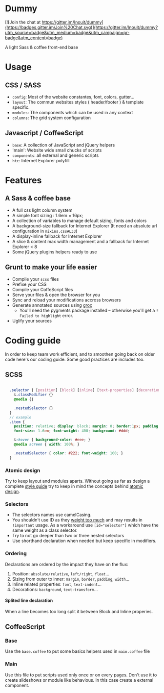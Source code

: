 # Dummy

[![Join the chat at https://gitter.im/Inouit/dummy](https://badges.gitter.im/Join%20Chat.svg)](https://gitter.im/Inouit/dummy?utm_source=badge&utm_medium=badge&utm_campaign=pr-badge&utm_content=badge)

A light Sass &amp; coffee front-end base


# Usage

## CSS / SASS
- `config`: Most of the website constantes, font, colors, gutter...
- `layout`: The commun websites styles ( header/footer ) & template specific.
- `modules`: The components which can be used in any context
- `columns`: The grid system configuration

## Javascript / CoffeeScript
- `base`: A collection of JavaScript and jQuery helpers
- 'main': Website wide small chucks of scripts
- `components`: all external and generic scripts
- `htc`: Internet Explorer polyfill

# Features

## A Sass & coffee base
- A full css light column system
- A simple font sizing : 1.6em = 16px;
- A collection of variables to manage default sizing, fonts and colors
- A background-size fallback for Internet Explorer (It need an absolute url configuration in `mixins.css#L33`)
- A display-inline fallback for Internet Explorer
- A slice & content max width management and a fallback for Internet Explorer < 8
- Some jQuery plugins helpers ready to use

## Grunt to make your life easier

- Compile your `scss` files
- Prefixe your CSS
- Compile your CoffeScript files
- Serve your files & open the browser for you
- Sync and reload your modifications accross browsers
- Generate annotated sources using [groc](https://github.com/nevir/groc)
  - You'll need the pygments package installed – otherwise you'll get a `! Failed to highlight` error.
- Uglify your sources

# Coding guide

In order to keep team work efficient, and to smoothen going back on older code here's our coding guide. Some good practices are includes too.

## SCSS

```scss

  .selector { [position] [block] [inline] [text-properties] [decorations]
    &.classModifier {}
    @media {}

    .nestedSelector {}
  }
  // example
  .item {
    position: relative; display: block; margin: 0; border:1px; padding:0; width: 50%;
    font-size: 1.6em; font-weight: 400; background: #ddd;

    &:hover { background-color: #eee; }
    @media screen { width: 100%; }

    .nestedSelector { color: #222; font-weight: 100; }
  }
```
### Atomic design

Try to keep layout and modules aparts. Without going as far as design a complete [style guide](http://www.slideshare.net/stephenhay/style-guides-are-the-new-photoshop-fronteers-2012) try to keep in mind the concepts behind [atomic design](http://patternlab.io/about.html).

### Selectors

  - The selectors names use camelCasing.
  - You shouldn't use ID as they [weight too much](http://www.w3.org/TR/css3-selectors/#specificity) and may results in `!important` usage. As a workaround use `[id="selector"]` which have the same weight as a class selector.
  - Try to not go deeper than two or three nested selectors
  - Use shorthand declaration when needed but keep specific in modifiers.

### Ordering
Declarations are ordered by the impact they have on the flux:
  1. Position: `absolute/relative`, `left/right`, `float`...
  2. Sizing from outer to inner: `margin`, `border`, `padding`, `width`...
  4. Inline related properties: `font`, `text-indent`...
  5. Decorations: `background`, `text-transform`...

#### Splited line declaration
  When a line becomes too long split it between Block and Inline properies.


## CoffeeScript

### Base
Use the `base.coffee` to put some basics helpers used in `main.coffee` file

### Main
Use this file to put scripts used only once or on every pages. Don't use it to create slideshows or module like behavious. In this case create a external component.
